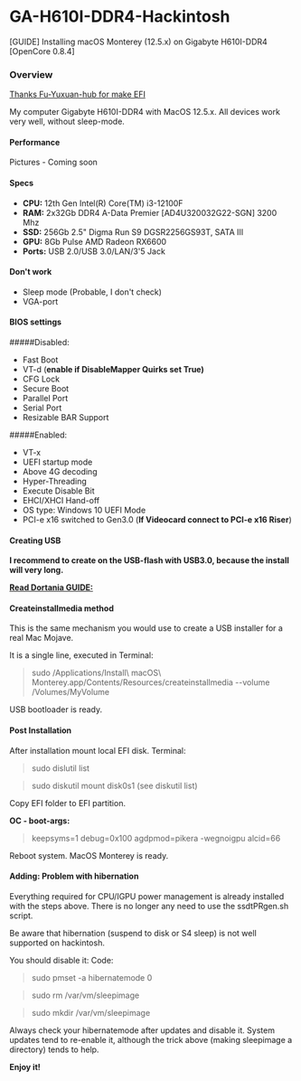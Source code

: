 # GA-H610I-DDR4-Hackintosh
[GUIDE] Installing macOS Monterey (12.5.x) on Gigabyte H610I-DDR4 [OpenCore 0.8.4]

### Overview
[Thanks Fu-Yuxuan-hub for make EFI](https://github.com/Fu-Yuxuan-hub/General-EFI-for-H610-B660-Z690.git)

My computer Gigabyte H610I-DDR4 with MacOS 12.5.x. All devices work very well, without sleep-mode.

#### Performance
Pictures - Coming soon

#### Specs
- **CPU:** 12th Gen Intel(R) Core(TM) i3-12100F
- **RAM:** 2x32Gb DDR4 A-Data Premier [AD4U320032G22-SGN] 3200 Mhz
- **SSD:** 256Gb 2.5" Digma Run S9 DGSR2256GS93T, SATA III
- **GPU:** 8Gb Pulse AMD Radeon RX6600
- **Ports:** USB 2.0/USB 3.0/LAN/3'5 Jack

#### Don't work
- Sleep mode (Probable, I don't check)
- VGA-port

#### BIOS settings
#####Disabled:
- Fast Boot
- VT-d (**enable if DisableMapper Quirks set True)** 
- CFG Lock
- Secure Boot
- Parallel Port
- Serial Port
- Resizable BAR Support

#####Enabled:
- VT-x
- UEFI startup mode
- Above 4G decoding
- Hyper-Threading
- Execute Disable Bit
- EHCI/XHCI Hand-off
- OS type: Windows 10 UEFI Mode
- PCI-e x16 switched to Gen3.0 (**If Videocard connect to PCI-e x16 Riser**)

#### Creating USB
**I recommend to create on the USB-flash with USB3.0, because the install will very long.** 

[**Read Dortania GUIDE:**](https://dortania.github.io/OpenCore-Install-Guide/installer-guide/mac-install.html#downloading-macos-modern-os)

#### Createinstallmedia method

This is the same mechanism you would use to create a USB installer for a real Mac Mojave.

It is a single line, executed in Terminal:

> sudo /Applications/Install\ macOS\ Monterey.app/Contents/Resources/createinstallmedia --volume /Volumes/MyVolume

USB bootloader is ready.

#### Post Installation

After installation mount local EFI disk. Terminal:

> sudo dislutil list

> sudo diskutil mount disk0s1 (see diskutil list)

Copy EFI folder to EFI partition.

**OC - boot-args:**
> keepsyms=1 debug=0x100 agdpmod=pikera -wegnoigpu alcid=66

Reboot system. MacOS Monterey is ready.

#### Adding: Problem with hibernation ####

Everything required for CPU/IGPU power management is already installed with the steps above.
There is no longer any need to use the ssdtPRgen.sh script.

Be aware that hibernation (suspend to disk or S4 sleep) is not well supported on hackintosh.

You should disable it:
Code:
> sudo pmset -a hibernatemode 0
 
> sudo rm /var/vm/sleepimage

> sudo mkdir /var/vm/sleepimage

Always check your hibernatemode after updates and disable it. System updates tend to re-enable it, although the trick above (making sleepimage a directory) tends to help.

**Enjoy it!**
